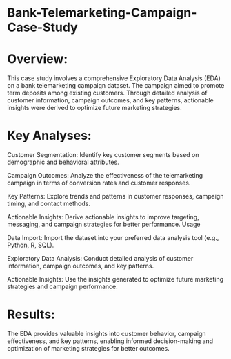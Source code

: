 # Bank-Telemarketing-Campaign-Case-Study
# Overview:
This case study involves a comprehensive Exploratory Data Analysis (EDA) on a bank telemarketing campaign dataset. The campaign aimed to promote term deposits among existing customers. Through detailed analysis of customer information, campaign outcomes, and key patterns, actionable insights were derived to optimize future marketing strategies.

# Key Analyses:

Customer Segmentation: Identify key customer segments based on demographic and behavioral attributes.

Campaign Outcomes: Analyze the effectiveness of the telemarketing campaign in terms of conversion rates and customer responses.

Key Patterns: Explore trends and patterns in customer responses, campaign timing, and contact methods.

Actionable Insights: Derive actionable insights to improve targeting, messaging, and campaign strategies for better performance.
Usage

Data Import: Import the dataset into your preferred data analysis tool (e.g., Python, R, SQL).

Exploratory Data Analysis: Conduct detailed analysis of customer information, campaign outcomes, and key patterns.

Actionable Insights: Use the insights generated to optimize future marketing strategies and campaign performance.

# Results:
The EDA provides valuable insights into customer behavior, campaign effectiveness, and key patterns, enabling informed decision-making and optimization of marketing strategies for better outcomes.










